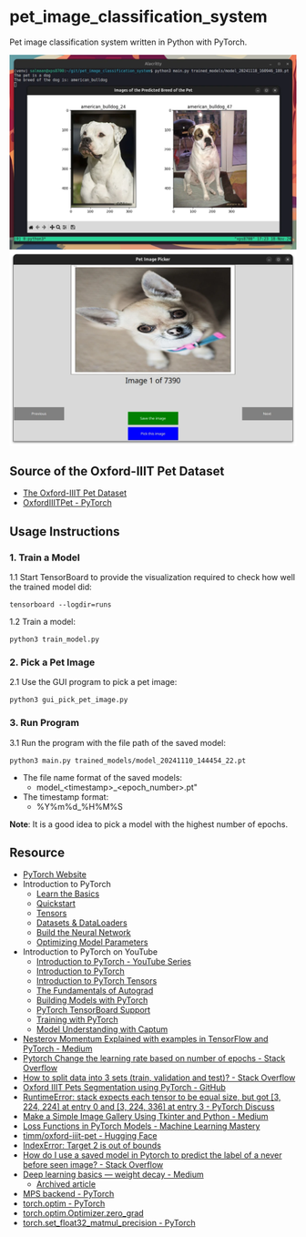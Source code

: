 # pet_image_classification_system
Pet image classification system written in Python with PyTorch.

![Pet Image Classification System](./screenshots/pet_image_classification_system.webp)
![Pick Pet Images GUI Program](./screenshots/pick_pet_image_gui_program.webp)

## Source of the Oxford-IIIT Pet Dataset
- [The Oxford-IIIT Pet Dataset](https://www.robots.ox.ac.uk/~vgg/data/pets/)
- [OxfordIIITPet - PyTorch](https://pytorch.org/vision/stable/generated/torchvision.datasets.OxfordIIITPet.html#torchvision.datasets.OxfordIIITPet)

## Usage Instructions

### 1. Train a Model
1.1 Start TensorBoard to provide the visualization required
to check how well the trained model did:
```
tensorboard --logdir=runs
```

1.2 Train a model:
```
python3 train_model.py
```

### 2. Pick a Pet Image
2.1 Use the GUI program to pick a pet image:
```
python3 gui_pick_pet_image.py
```

### 3. Run Program
3.1 Run the program with the file path of the saved model:
```
python3 main.py trained_models/model_20241110_144454_22.pt
```

- The file name format of the saved models:
  - model_\<timestamp\>_\<epoch_number\>.pt"
- The timestamp format:
  - %Y%m%d_%H%M%S

**Note**: It is a good idea to pick a model with the highest number of epochs.

## Resource
- [PyTorch Website](https://pytorch.org)
- Introduction to PyTorch
  - [Learn the Basics](https://pytorch.org/tutorials/beginner/basics/intro.html)
  - [Quickstart](https://pytorch.org/tutorials/beginner/basics/quickstart_tutorial.html)
  - [Tensors](https://pytorch.org/tutorials/beginner/basics/tensorqs_tutorial.html)
  - [Datasets & DataLoaders](https://pytorch.org/tutorials/beginner/basics/data_tutorial.html)
  - [Build the Neural Network](https://pytorch.org/tutorials/beginner/basics/buildmodel_tutorial.html)
  - [Optimizing Model Parameters](https://pytorch.org/tutorials/beginner/basics/optimization_tutorial.html)
- Introduction to PyTorch on YouTube
  - [Introduction to PyTorch - YouTube Series](https://pytorch.org/tutorials/beginner/introyt.html)
  - [Introduction to PyTorch](https://pytorch.org/tutorials/beginner/introyt/introyt1_tutorial.html)
  - [Introduction to PyTorch Tensors](https://pytorch.org/tutorials/beginner/introyt/tensors_deeper_tutorial.html)
  - [The Fundamentals of Autograd](https://pytorch.org/tutorials/beginner/introyt/autogradyt_tutorial.html)
  - [Building Models with PyTorch](https://pytorch.org/tutorials/beginner/introyt/modelsyt_tutorial.html)
  - [PyTorch TensorBoard Support](https://pytorch.org/tutorials/beginner/introyt/tensorboardyt_tutorial.html)
  - [Training with PyTorch](https://pytorch.org/tutorials/beginner/introyt/trainingyt.html)
  - [Model Understanding with Captum](https://pytorch.org/tutorials/beginner/introyt/captumyt.html)
- [Nesterov Momentum Explained with examples in TensorFlow and PyTorch - Medium](https://medium.com/@giorgio.martinez1926/nesterov-momentum-explained-with-examples-in-tensorflow-and-pytorch-4673dbf21998)
- [Pytorch Change the learning rate based on number of epochs - Stack Overflow](https://stackoverflow.com/questions/60050586/pytorch-change-the-learning-rate-based-on-number-of-epochs)
- [How to split data into 3 sets (train, validation and test)? - Stack Overflow](https://stackoverflow.com/questions/38250710/how-to-split-data-into-3-sets-train-validation-and-test)
- [Oxford IIIT Pets Segmentation using PyTorch - GitHub](https://github.com/dhruvbird/ml-notebooks/blob/main/pets_segmentation/oxford-iiit-pets-segmentation-using-pytorch-segnet-and-depth-wise-separable-convs.ipynb)
- [RuntimeError: stack expects each tensor to be equal size, but got [3, 224, 224] at entry 0 and [3, 224, 336] at entry 3 - PyTorch Discuss](https://discuss.pytorch.org/t/runtimeerror-stack-expects-each-tensor-to-be-equal-size-but-got-3-224-224-at-entry-0-and-3-224-336-at-entry-3/87211/25)
- [Make a Simple Image Gallery Using Tkinter and Python - Medium](https://dev.to/mooict/make-a-simple-image-gallery-using-tkinter-and-python-2p4j)
- [Loss Functions in PyTorch Models - Machine Learning Mastery](https://machinelearningmastery.com/loss-functions-in-pytorch-models/)
- [timm/oxford-iiit-pet - Hugging Face](https://huggingface.co/datasets/timm/oxford-iiit-pet)
- [IndexError: Target 2 is out of bounds](https://discuss.pytorch.org/t/indexerror-target-2-is-out-of-bounds/69614/7)
- [How do I use a saved model in Pytorch to predict the label of a never before seen image? - Stack Overflow](https://stackoverflow.com/questions/51803437/how-do-i-use-a-saved-model-in-pytorch-to-predict-the-label-of-a-never-before-see)
- [Deep learning basics — weight decay - Medium](https://medium.com/analytics-vidhya/deep-learning-basics-weight-decay-3c68eb4344e9)
  - [Archived article](https://archive.is/69Glt)
- [MPS backend - PyTorch](https://pytorch.org/docs/stable/notes/mps.html)
- [torch.optim - PyTorch](https://pytorch.org/docs/main/optim.html)
- [torch.optim.Optimizer.zero_grad](https://pytorch.org/docs/main/generated/torch.optim.Optimizer.zero_grad.html#torch.optim.Optimizer.zero_grad)
- [torch.set_float32_matmul_precision - PyTorch](https://pytorch.org/docs/stable/generated/torch.set_float32_matmul_precision.html)